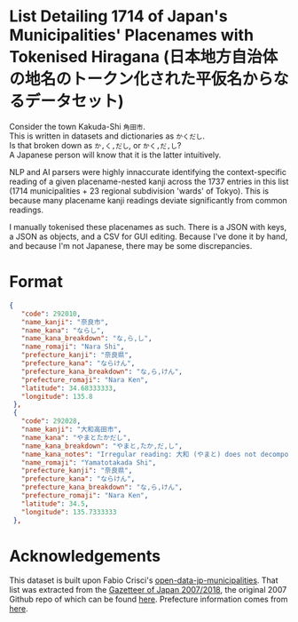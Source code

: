 # List Detailing 1714 of Japan's Municipalities' Placenames with Tokenised Hiragana (日本地方自治体の地名のトークン化された平仮名からなるデータセット)  
  
Consider the town Kakuda-Shi `角田市`.  
This is written in datasets and dictionaries as `かくだし`.  
Is that broken down as `か,く,だし`, or `かく,だ,し`?  
A Japanese person will know that it is the latter intuitively.  
  
NLP and AI parsers were highly innaccurate identifying the context-specific reading of a given placename-nested kanji across the 1737 entries in this list (1714 municipalities + 23 regional subdivision 'wards' of Tokyo). This is because many placename kanji readings deviate significantly from common readings. 
  
I manually tokenised these placenames as such. There is a JSON with keys, a JSON as objects, and a CSV for GUI editing. Because I've done it by hand, and because I'm not Japanese, there may be some discrepancies.  
  
# Format

```json
{
   "code": 292010,
   "name_kanji": "奈良市",
   "name_kana": "ならし",
   "name_kana_breakdown": "な,ら,し",
   "name_romaji": "Nara Shi",
   "prefecture_kanji": "奈良県",
   "prefecture_kana": "ならけん",
   "prefecture_kana_breakdown": "な,ら,けん",
   "prefecture_romaji": "Nara Ken",
   "latitude": 34.68333333,
   "longitude": 135.8
 },
 {
   "code": 292028,
   "name_kanji": "大和高田市",
   "name_kana": "やまとたかだし",
   "name_kana_breakdown": "やまと,たか,だ,し",
   "name_kana_notes": "Irregular reading: 大和 (やまと) does not decompose to two separate kanji readings",
   "name_romaji": "Yamatotakada Shi",
   "prefecture_kanji": "奈良県",
   "prefecture_kana": "ならけん",
   "prefecture_kana_breakdown": "な,ら,けん",
   "prefecture_romaji": "Nara Ken",
   "latitude": 34.5,
   "longitude": 135.7333333
 },
```

# Acknowledgements

This dataset is built upon Fabio Crisci's [open-data-jp-municipalities](https://github.com/piuccio/open-data-jp-municipalities). That list was extracted from the [Gazetteer of Japan 2007/2018](http://www.gsi.go.jp/ENGLISH/pape_e300284.html), the original 2007 Github repo of which can be found [here](https://github.com/nyampire/Gazetteer_JP_2007). Prefecture information comes from [here](http://www.soumu.go.jp/denshijiti/code.html).

